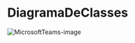 # DiagramaDeClasses
![MicrosoftTeams-image](https://user-images.githubusercontent.com/57817746/227784554-1646e0ff-8856-4ba8-bc25-a320d7742892.png)
